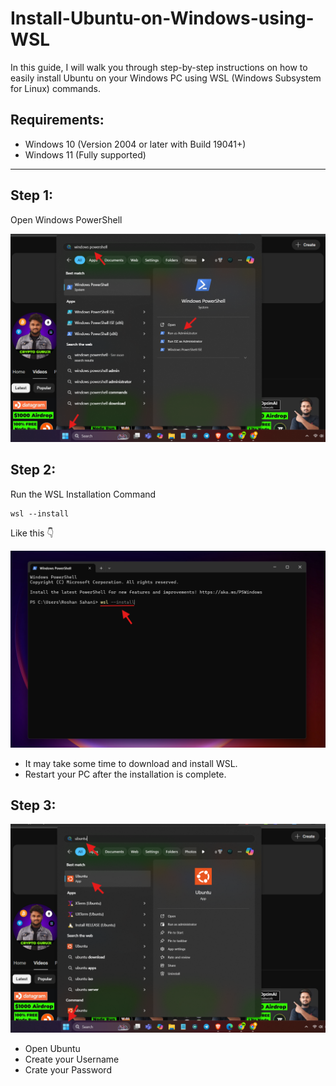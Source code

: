 # Install-Ubuntu-on-Windows-using-WSL
In this guide, I will walk you through step-by-step instructions on how to easily install Ubuntu on your Windows PC using WSL (Windows Subsystem for Linux) commands.

## Requirements:
- Windows 10 (Version 2004 or later with Build 19041+)
- Windows 11 (Fully supported)

---

## Step 1:

Open Windows PowerShell

![image alt](https://github.com/CryptoGurujiOG/Install-Ubuntu-on-Windows-using-WSL/blob/c1062e2232490323d907b3fc2aa65af413ce9fb9/Screenshot%201.png)

## Step 2:

Run the WSL Installation Command

```
wsl --install
```
Like this 👇

![image alt](https://github.com/CryptoGurujiOG/Install-Ubuntu-on-Windows-using-WSL/blob/324d30708e6d69259b9af26ac4a9a022e1109fc7/Screenshot%202.png)

- It may take some time to download and install WSL.
- Restart your PC after the installation is complete.

## Step 3:

![image alt](https://github.com/CryptoGurujiOG/Install-Ubuntu-on-Windows-using-WSL/blob/ba51783d39a640b6b5b37ef6ea688f9fdd25e1cb/Screenshot%203.png)

- Open Ubuntu
- Create your Username
- Crate your Password
